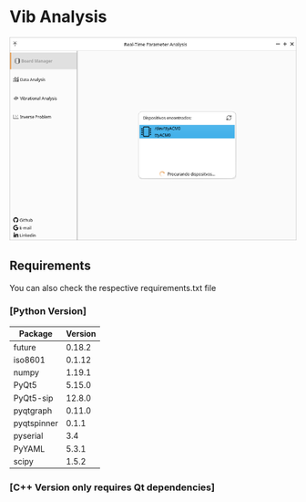 # Vib Analysis
![Screen_1](https://raw.githubusercontent.com/dferrazc/IPRJ/master/TCC/TCC_Vib_Analysis/Vib_Screen_1.png)

## Requirements

You can also check the respective requirements.txt file
### [Python Version]
|   Package | Version|
|-----------|--------|
|future     | 0.18.2 |
|iso8601    | 0.1.12 |
|numpy      | 1.19.1 |
|PyQt5      | 5.15.0 |
|PyQt5-sip  | 12.8.0 |
|pyqtgraph  | 0.11.0 |
|pyqtspinner| 0.1.1  |
|pyserial   | 3.4    |
|PyYAML     | 5.3.1  |
|scipy      | 1.5.2  |


### [C++ Version only requires Qt dependencies]

